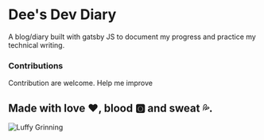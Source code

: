 # Dee's Dev Diary

A blog/diary built with gatsby JS to document my progress and practice my technical writing.

### Contributions

Contribution are welcome.
Help me improve

## Made with love ❤, blood 🅾️ and sweat 💦.

![Luffy Grinning](https://media.giphy.com/media/QZafWHTjJmwTK/giphy.gif)
